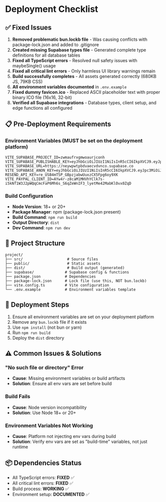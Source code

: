 # Deployment Checklist

## ✅ Fixed Issues

1. **Removed problematic bun.lockb file** - Was causing conflicts with package-lock.json and added to .gitignore
2. **Created missing Supabase types file** - Generated complete type definitions for all database tables
3. **Fixed all TypeScript errors** - Resolved null safety issues with maybeSingle() usage
4. **Fixed all critical lint errors** - Only harmless UI library warnings remain
5. **Build successfully completes** - All assets generated correctly (680KB JS, 79KB CSS)
6. **All environment variables documented** in `.env.example`
7. **Fixed dummy favicon.ico** - Replaced ASCII placeholder text with proper binary ICO file (16x16, 32-bit)
8. **Verified all Supabase integrations** - Database types, client setup, and edge functions all configured

## 📋 Pre-Deployment Requirements

### Environment Variables (MUST be set on the deployment platform)

```
VITE_SUPABASE_PROJECT_ID=zwmaufrxgmwoaurjconh
VITE_SUPABASE_PUBLISHABLE_KEY=eyJhbGciOiJIUzI1NiIsInR5cCI6IkpXVCJ9.eyJpc3MiOiJzdXBhYmFzZSIsInJlZiI6Inp3bWF1ZnJ4Z213b2F1cmpjb25oIiwicm9sZSI6ImFub24iLCJpYXQiOjE3NTk1MjQxOTcsImV4cCI6MjA3NTEwMDE5N30.Iqn0gDiXm232hwGGVF2qbQiEm_gQd5qdOOJX5Hd0d6o
VITE_SUPABASE_URL=https://neywpwtpbdvaecvdvnco.supabase.co
VITE_SUPABASE_ANON_KEY=eyJhbGciOiJIUzI1NiIsInR5cCI6IkpXVCJ9.eyJpc3MiOiJzdXBhYmFzZSIsInJlZiI6Im5leXdwd3RwYmR2YWVjdmR2bmNvIiwicm9sZSI6ImFub24iLCJpYXQiOjE3NTk4NDU4OTAsImV4cCI6MjA3NTQyMTg5MH0.kOemJcAyZgJyzvwuke1Q1btbsAG6A3WTs90WJva3By8
RESEND_API_KEY=re_USB4mTSP_GBpzjabwUuxzCX5Fpg6oy9XK
VITE_PAYPAL_CLIENT_ID=AYw4r-z8caM1MHVhYClk7s-i5kNf1W3J2pWQqCmcFaP6Mh6s_S6qZeWnIF3_lyetMe42MabKlOvx0ZqD
```

### Build Configuration

- **Node Version**: 18+ or 20+
- **Package Manager**: npm (package-lock.json present)
- **Build Command**: `npm run build`
- **Output Directory**: `dist`
- **Dev Command**: `npm run dev`

## 🔧 Project Structure

```
project/
├── src/                    # Source files
├── public/                 # Static assets
├── dist/                   # Build output (generated)
├── supabase/              # Supabase config & functions
├── package.json           # Dependencies
├── package-lock.json      # Lock file (use this, NOT bun.lockb)
├── vite.config.ts         # Vite configuration
└── .env.example           # Environment variables template
```

## 🚀 Deployment Steps

1. Ensure all environment variables are set on your deployment platform
2. Remove any `bun.lockb` file if it exists
3. Use `npm install` (not bun or yarn)
4. Run `npm run build`
5. Deploy the `dist` directory

## ⚠️ Common Issues & Solutions

### "No such file or directory" Error
- **Cause**: Missing environment variables or build artifacts
- **Solution**: Ensure all env vars are set before build

### Build Fails
- **Cause**: Node version incompatibility
- **Solution**: Use Node 18+ or 20+

### Environment Variables Not Working
- **Cause**: Platform not injecting env vars during build
- **Solution**: Verify env vars are set as "build-time" variables, not just runtime

## 📦 Dependencies Status

- All TypeScript errors: **FIXED** ✅
- All critical lint errors: **FIXED** ✅
- Build process: **WORKING** ✅
- Environment setup: **DOCUMENTED** ✅
